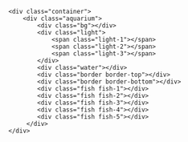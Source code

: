 <!DOCTYPE html>
<html lang="en">
<head>
    <meta charset="UTF-8">
    <meta name="viewport" content="width=device-width, initial-scale=1.0">
    <meta http-equiv="X-UA-Compatible" content="ie=edge">
    <link rel="stylesheet" href="style.css">
    <title>Hồ cá cảnh</title>
</head>
<body>
    
    <div class="container">
        <div class="aquarium">
            <div class="bg"></div>
            <div class="light">
                <span class="light-1"></span>
                <span class="light-2"></span>
                <span class="light-3"></span>
            </div>
            <div class="water"></div>
            <div class="border border-top"></div>
            <div class="border border-bottom"></div>
            <div class="fish fish-1"></div>
            <div class="fish fish-2"></div>
            <div class="fish fish-3"></div>
            <div class="fish fish-4"></div>
            <div class="fish fish-5"></div>
         </div>
    </div>

</body>
</html>
